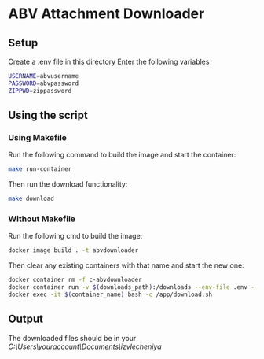 # ABV Attachment Downloader

## Setup

Create a .env file in this directory
Enter the following variables

```sh
USERNAME=abvusername
PASSWORD=abvpassword
ZIPPWD=zippassword
```

## Using the script

### Using Makefile

Run the following command to build the image and start the container:

```sh
make run-container
```

Then run the download functionality:

```sh
make download
```

### Without Makefile

Run the following cmd to build the image:

```sh
docker image build . -t abvdownloader
```

Then clear any existing containers with that name and start the new one:

```sh
docker container rm -f c-abvdownloader
docker container run -v $(downloads_path):/downloads --env-file .env --name c-abvdownloader abvdownloader
docker exec -it $(container_name) bash -c /app/download.sh
```

## Output

The downloaded files should be in your _C:\Users\youraccount\Documents\izvlecheniya_
